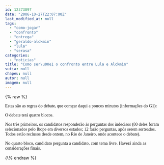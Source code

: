 ```yaml
---
id: 12373897
date: "2006-10-27T22:07:00Z"
last_modified_at: null
tags:
  - "como-jogar"
  - "confronto"
  - "entrega"
  - "geraldo-alckmin"
  - "lula"
  - "serasa"
categories:
  - "noticias"
title: "Como ser\u00e1 o confronto entre Lula e Alckmin"
sutia: null
chapeu: null
autor: null
imagem: null
---
```

{\% raw %}
<p><P><FONT face=Verdana>Estas são as regras do debate, que comçar daqui a poucos minutos (informações do G1):</FONT></P></p>
<p><P><FONT face=Verdana>O debate terá quatro blocos.</FONT></P></p>
<p><P><FONT face=Verdana>Nos três primeiros, os candidatos responderão às perguntas dos indecisos (80 deles foram selecionados pelo Ibope em diversos estados; 12 farão perguntas, após serem sorteados. Todos estão reclusos desde ontem, no Rio de Janeiro, onde acontece o debate).</FONT></P></p>
<p><P><FONT face=Verdana>No quarto bloco, candidato pergunta a candidato, com tema livre. Haverá ainda as considerações finais.</FONT></P> </p>
{\% endraw %}